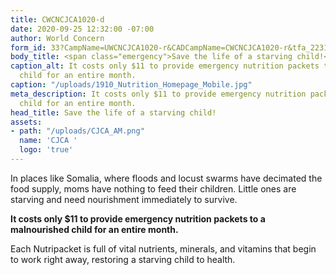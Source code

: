 ```yaml
---
title: CWCNCJCA1020-d
date: 2020-09-25 12:32:00 -07:00
author: World Concern
form_id: 33?CampName=UWCNCJCA1020-r&CADCampName=CWCNCJCA1020-r&tfa_2231=Canada&tfa_1202=NutripacketsRadio
body_title: <span class="emergency">Save the life of a starving child!</span>
caption_alt: It costs only $11 to provide emergency nutrition packets to a malnourished
  child for an entire month.
caption: "/uploads/1910_Nutrition_Homepage_Mobile.jpg"
meta_description: It costs only $11 to provide emergency nutrition packets to a malnourished
  child for an entire month.
head_title: Save the life of a starving child!
assets:
- path: "/uploads/CJCA_AM.png"
  name: 'CJCA '
  logo: 'true'
---
```


In places like Somalia, where floods and locust swarms have decimated the food supply, moms have nothing to feed their children. Little ones are starving and need nourishment immediately to survive.  

**It costs only $11 to provide emergency nutrition packets to a malnourished child for an entire month.**

Each Nutripacket is full of vital nutrients, minerals, and vitamins that begin to work right away, restoring a starving child to health.
